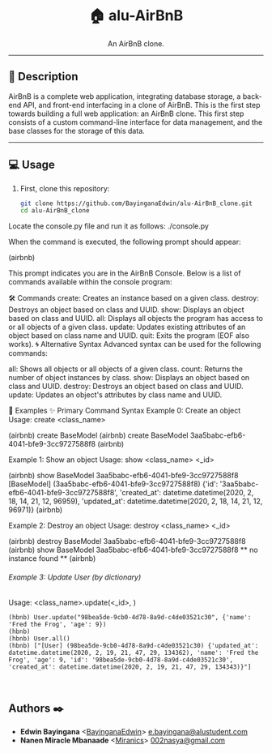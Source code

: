 <h1 align="center">🏠 alu-AirBnB</h1>
<p align="center">An AirBnB clone.</p>

---

## 📖 Description

AirBnB is a complete web application, integrating database storage, a back-end API, and front-end interfacing in a clone of AirBnB. This is the first step towards building a full web application: an AirBnB clone. This first step consists of a custom command-line interface for data management, and the base classes for the storage of this data.

---

## 💻 Usage

1. First, clone this repository:
   ```bash
   git clone https://github.com/BayinganaEdwin/alu-AirBnB_clone.git
   cd alu-AirBnB_clone
   ```

Locate the console.py file and run it as follows:
./console.py

When the command is executed, the following prompt should appear:

(airbnb)

This prompt indicates you are in the AirBnB Console. Below is a list of commands available within the console program:

🛠️ Commands
create: Creates an instance based on a given class.
destroy: Destroys an object based on class and UUID.
show: Displays an object based on class and UUID.
all: Displays all objects the program has access to or all objects of a given class.
update: Updates existing attributes of an object based on class name and UUID.
quit: Exits the program (EOF also works).
🌀 Alternative Syntax
Advanced syntax can be used for the following commands:

all: Shows all objects or all objects of a given class.
count: Returns the number of object instances by class.
show: Displays an object based on class and UUID.
destroy: Destroys an object based on class and UUID.
update: Updates an object's attributes by class name and UUID.

🎨 Examples
✨ Primary Command Syntax
Example 0: Create an object
Usage: create <class_name>

(airbnb) create BaseModel
(airbnb) create BaseModel
3aa5babc-efb6-4041-bfe9-3cc9727588f8
(airbnb)

Example 1: Show an object
Usage: show <class_name> <\_id>

(airbnb) show BaseModel 3aa5babc-efb6-4041-bfe9-3cc9727588f8
[BaseModel] (3aa5babc-efb6-4041-bfe9-3cc9727588f8) {'id': '3aa5babc-efb6-4041-bfe9-3cc9727588f8', 'created_at': datetime.datetime(2020, 2, 18, 14, 21, 12, 96959), 'updated_at': datetime.datetime(2020, 2, 18, 14, 21, 12, 96971)}
(airbnb)

Example 2: Destroy an object
Usage: destroy <class_name> <\_id>

(airbnb) destroy BaseModel 3aa5babc-efb6-4041-bfe9-3cc9727588f8
(airbnb) show BaseModel 3aa5babc-efb6-4041-bfe9-3cc9727588f8
** no instance found **
(airbnb)

###### Example 3: Update User (by dictionary)

Usage: <class_name>.update(<\_id>, <dictionary>)

```
(hbnb) User.update("98bea5de-9cb0-4d78-8a9d-c4de03521c30", {'name': 'Fred the Frog', 'age': 9})
(hbnb)
(hbnb) User.all()
(hbnb) ["[User] (98bea5de-9cb0-4d78-8a9d-c4de03521c30) {'updated_at': datetime.datetime(2020, 2, 19, 21, 47, 29, 134362), 'name': 'Fred the Frog', 'age': 9, 'id': '98bea5de-9cb0-4d78-8a9d-c4de03521c30', 'created_at': datetime.datetime(2020, 2, 19, 21, 47, 29, 134343)}"]
```

<br>

## Authors :black_nib:

- **Edwin Bayingana** <[BayinganaEdwin](https://github.com/BayinganaEdwin)> <e.bayingana@alustudent.com>
- **Nanen Miracle Mbanaade** <[Miranics](https://github.com/Miranics)> <002nasya@gmail.com>
